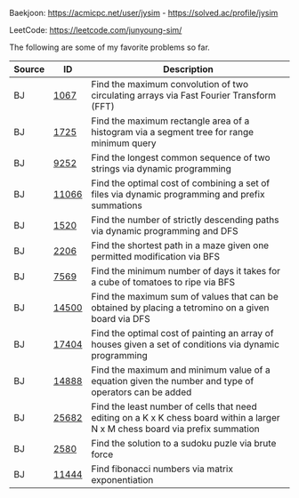 Baekjoon: https://acmicpc.net/user/jysim - https://solved.ac/profile/jysim

LeetCode: https://leetcode.com/junyoung-sim/

The following are some of my favorite problems so far.

| Source | ID | Description |
| --- | --- | --- |
| BJ | [1067](./baekjoon/1067.cpp) | Find the maximum convolution of two circulating arrays via Fast Fourier Transform (FFT) |
| BJ | [1725](./baekjoon/1725.cpp) | Find the maximum rectangle area of a histogram via a segment tree for range minimum query |
| BJ | [9252](./baekjoon/9252.cpp) | Find the longest common sequence of two strings via dynamic programming |
| BJ | [11066](./baekjoon/11066.cpp) | Find the optimal cost of combining a set of files via dynamic programming and prefix summations |
| BJ | [1520](./baekjoon/1520.cpp) | Find the number of strictly descending paths via dynamic programming and DFS |
| BJ | [2206](./baekjoon/2206.cpp) | Find the shortest path in a maze given one permitted modification via BFS |
| BJ | [7569](./baekjoon/7569.cpp) | Find the minimum number of days it takes for a cube of tomatoes to ripe via BFS |
| BJ | [14500](./baekjoon/14500.cpp) | Find the maximum sum of values that can be obtained by placing a tetromino on a given board via DFS |
| BJ | [17404](./baekjoon/17404.cpp) | Find the optimal cost of painting an array of houses given a set of conditions via dynamic programming |
| BJ | [14888](./baekjoon/14888.cpp) | Find the maximum and minimum value of a equation given the number and type of operators can be added |
| BJ | [25682](./baekjoon/25682.cpp) | Find the least number of cells that need editing on a K x K chess board within a larger N x M chess board via prefix summation |
| BJ | [2580](./baekjoon/2580.cpp) | Find the solution to a sudoku puzle via brute force |
| BJ | [11444](./baekjoon/11444.cpp) | Find fibonacci numbers via matrix exponentiation |

